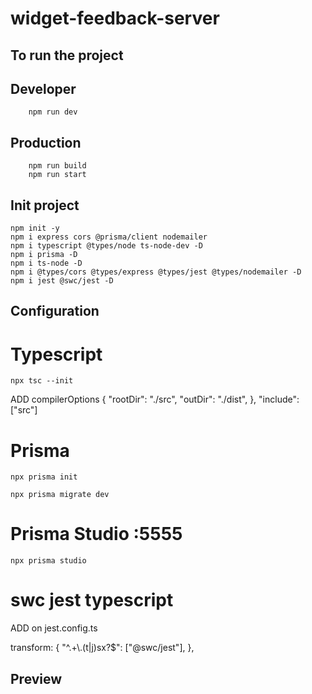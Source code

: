# widget-feedback-server

## To run the project

## Developer

```
    npm run dev
```

## Production

```
    npm run build
    npm run start
```

## Init project

```
npm init -y
npm i express cors @prisma/client nodemailer
npm i typescript @types/node ts-node-dev -D
npm i prisma -D
npm i ts-node -D
npm i @types/cors @types/express @types/jest @types/nodemailer -D
npm i jest @swc/jest -D
```

## Configuration

# Typescript

```
npx tsc --init
```

ADD
compilerOptions {
"rootDir": "./src",
"outDir": "./dist",
},
"include": ["src"]

# Prisma

```
npx prisma init

npx prisma migrate dev
```

# Prisma Studio :5555

```
npx prisma studio
```

# swc jest typescript

ADD on jest.config.ts

transform: {
"^.+\\.(t|j)sx?$": ["@swc/jest"],
},

## Preview

<!-- ![preview](https://github.com/rodrigorbrg/tvmaze-react-native/blob/master/ScreenShot.png) -->
